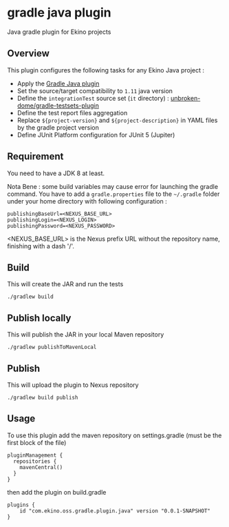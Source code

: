 # gradle java plugin

Java gradle plugin for Ekino projects

## Overview

This plugin configures the following tasks for any Ekino Java project :

* Apply the [Gradle Java plugin](https://docs.gradle.org/current/userguide/java_plugin.html)
* Set the source/target compatibility to `1.11` java version
* Define the `integrationTest` source set (`it` directory) : [unbroken-dome/gradle-testsets-plugin](https://github.com/unbroken-dome/gradle-testsets-plugin)
* Define the test report files aggregation
* Replace `${project-version}` and `${project-description}` in YAML files by the gradle project version
* Define JUnit Platform configuration for JUnit 5 (Jupiter)

## Requirement

You need to have a JDK 8 at least.

Nota Bene : some build variables may cause error for launching the gradle command.
You have to add a `gradle.properties` file to the `~/.gradle` folder under your home directory with following configuration : 

    publishingBaseUrl=<NEXUS_BASE_URL>
    publishingLogin=<NEXUS_LOGIN>
    publishingPassword=<NEXUS_PASSWORD>

<NEXUS_BASE_URL> is the Nexus prefix URL without the repository name, finishing with a dash '/'.

## Build

This will create the JAR and run the tests

    ./gradlew build

## Publish locally

This will publish the JAR in your local Maven repository

    ./gradlew publishToMavenLocal

## Publish

This will upload the plugin to Nexus repository

    ./gradlew build publish

## Usage

To use this plugin add the maven repository on settings.gradle (must be the first block of the file)

    pluginManagement {
      repositories {
        mavenCentral()
      }
    }

then add the plugin on build.gradle

    plugins {
        id "com.ekino.oss.gradle.plugin.java" version "0.0.1-SNAPSHOT"
    }
